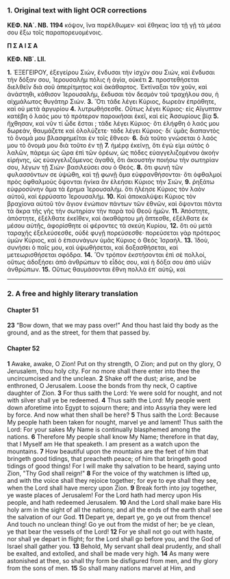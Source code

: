 ### 1. Original text with light OCR corrections

**ΚΕΦ. ΝΑ΄. ΝΒ.**
**1194**
κόψον, ἵνα παρέλθωμεν· καὶ ἔθηκας ἴσα τῇ γῇ τὰ μέσα σου ἔξω τοῖς παραπορευομένοις.

**Π Σ Α Ι Σ Α**

**ΚΕΦ. ΝΒ΄. LII.**

**1.** ἘΞΕΓΕΙΡΟΥ, ἐξεγείρου Σιών, ἔνδυσαι τὴν ἰσχύν σου Σιών,
καὶ ἔνδυσαι τὴν δόξαν σου, Ἱερουσαλὴμ πόλις ἡ ἁγία, οὐκέτι
**2.** προστεθήσεται διελθεῖν διὰ σοῦ ἀπερίτμητος καὶ ἀκάθαρτος. Ἐκτίναξαι τὸν χοῦν, καὶ ἀνάστηθι, κάθισον Ἱερουσαλήμ, ἔκδυσαι
τὸν δεσμὸν τοῦ τραχήλου σου, ἡ αἰχμάλωτος θυγάτηρ Σιών.
**3.** Ὅτι τάδε λέγει Κύριος, δωρεὰν ἐπράθητε, καὶ οὐ μετὰ ἀργυρίου
**4.** λυτρωθήσεσθε. Οὕτως λέγει Κύριος· εἰς Αἴγυπτον κατέβη ὁ
λαός μου τὸ πρότερον παροικῆσαι ἐκεῖ, καὶ εἰς Ἀσσυρίους βίᾳ
**5.** ἤχθησαν, καὶ νῦν τί ὧδε ἔσται ; τάδε λέγει Κύριος· ὅτι ἐλήφθη
ὁ λαός μου δωρεάν, θαυμάζετε καὶ ὁλολύζετε· τάδε λέγει Κύριος·
δι᾽ ὑμᾶς διαπαντὸς τὸ ὄνομά μου βλασφημεῖται ἐν τοῖς ἔθνεσι·
**6.** διὰ τοῦτο γνώσεται ὁ λαός μου τὸ ὄνομά μου διὰ τοῦτο ἐν τῇ
**7.** ἡμέρᾳ ἐκείνῃ, ὅτι ἐγώ εἰμι αὐτὸς ὁ λαλῶν, πάρεμι ὡς ὥρα ἐπὶ
τῶν ὀρέων, ὡς πόδες εὐαγγελιζομένου ἀκοὴν εἰρήνης, ὡς εὐαγγελιζόμενος ἀγαθά, ὅτι ἀκουστὴν ποιήσω τὴν σωτηρίαν σου, λέγων τῇ Σιών· βασιλεύσει σου ὁ Θεός.
**8.** ὅτι φωνὴ τῶν φυλασσόντων σε ὑψώθη, καὶ τῇ φωνῇ ἅμα εὐφρανθήσονται· ὅτι ὀφθαλμοί πρὸς ὀφθαλμοὺς ὄψονται ἡνίκα ἂν ἐλεήσει Κύριος τὴν Σιών,
**9.** ῥηξάτω εὐφροσύνην ἅμα τὰ ἔρημα Ἱερουσαλήμ. ὅτι ἠλέησε Κύριος τὸν λαὸν αὐτοῦ, καὶ ἐρρύσατο Ἱερουσαλήμ.
**10.** Καὶ ἀποκαλύψει Κύριος τὸν βραχίονα αὐτοῦ τὸν ἅγιον ἐνώπιον πάντων τῶν ἐθνῶν, καὶ ὄψονται πάντα τὰ ἄκρα τῆς γῆς τὴν σωτηρίαν τὴν παρὰ τοῦ Θεοῦ ἡμῶν.
**11.** Ἀπόστητε, ἀπόστητε, ἐξέλθατε ἐκεῖθεν, καὶ ἀκαθάρτου μὴ ἅπτεσθε, ἐξέλθατε ἐκ μέσου αὐτῆς, ἀφορίσθητε οἱ φέροντες τὰ σκεύη Κυρίου,
**12.** ὅτι οὐ μετὰ ταραχῆς ἐξελεύσεσθε, οὐδὲ φυγῇ πορεύσεσθε· πορεύσεται γὰρ πρότερος ὑμῶν Κύριος, καὶ ὁ ἐπισυνάγων ὑμᾶς Κύριος ὁ Θεὸς Ἰσραήλ.
**13.** Ἰδοὺ, συνήσει ὁ παῖς μου, καὶ ὑψωθήσεται, καὶ δοξασθήσεται, καὶ μετεωρισθήσεται σφόδρα.
**14.** Ὃν τρόπον ἐκστήσονται ἐπὶ σὲ πολλοί, οὕτως ἀδοξήσει ἀπὸ ἀνθρώπων τὸ εἶδός σου, καὶ ἡ δόξα σου ἀπὸ υἱῶν ἀνθρώπων.
**15.** Οὕτως θαυμάσονται ἔθνη πολλὰ ἐπ᾽ αὐτῷ, καὶ

---

### 2. A free and highly literary translation

#### Chapter 51

**23** “Bow down, that we may pass over!” And thou hast laid thy body as the ground, and as the street, for them that passed by.

#### Chapter 52

**1** Awake, awake, O Zion!
    Put on thy strength, O Zion;
    and put on thy glory, O Jerusalem, thou holy city.
    For no more shall there enter into thee
    the uncircumcised and the unclean.
**2** Shake off the dust;
    arise, and be enthroned, O Jerusalem.
    Loose the bonds from thy neck,
    O captive daughter of Zion.
**3** For thus saith the Lord:
    Ye were sold for nought,
    and not with silver shall ye be redeemed.
**4** Thus saith the Lord:
    My people went down aforetime into Egypt to sojourn there;
    and into Assyria they were led by force.
    And now what then shall be here?
**5** Thus saith the Lord:
    Because My people hath been taken for nought,
    marvel ye and lament!
    Thus saith the Lord:
    For your sakes My Name is continually blasphemed among the nations.
**6** Therefore My people shall know My Name;
    therefore in that day,
    that I Myself am He that speaketh.
    I am present as a watch upon the mountains.
**7** How beautiful upon the mountains
    are the feet of him that bringeth good tidings,
    that preacheth peace;
    of him that bringeth good tidings of good things!
    For I will make thy salvation to be heard,
    saying unto Zion, "Thy God shall reign!"
**8** For the voice of thy watchmen is lifted up,
    and with the voice shall they rejoice together;
    for eye to eye shall they see,
    when the Lord shall have mercy upon Zion.
**9** Break forth into joy together,
    ye waste places of Jerusalem!
    For the Lord hath had mercy upon His people,
    and hath redeemed Jerusalem.
**10** And the Lord shall make bare His holy arm
    in the sight of all the nations;
    and all the ends of the earth shall see
    the salvation of our God.
**11** Depart ye, depart ye, go ye out from thence!
    And touch no unclean thing!
    Go ye out from the midst of her;
    be ye clean, ye that bear the vessels of the Lord!
**12** For ye shall not go out with haste,
    nor shall ye depart in flight;
    for the Lord shall go before you,
    and the God of Israel shall gather you.
**13** Behold, My servant shall deal prudently,
    and shall be exalted, and extolled,
    and shall be made very high.
**14** As many were astonished at thee,
    so shall thy form be disfigured from men,
    and thy glory from the sons of men.
**15** So shall many nations marvel at Him, and